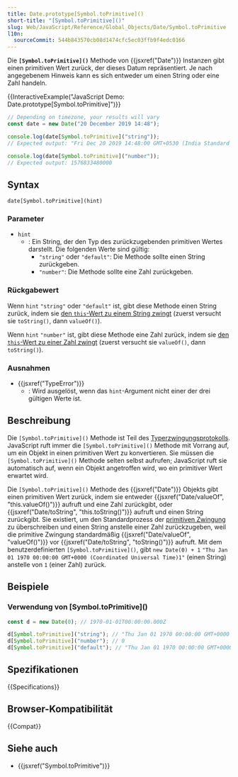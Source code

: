 ```yaml
---
title: Date.prototype[Symbol.toPrimitive]()
short-title: "[Symbol.toPrimitive]()"
slug: Web/JavaScript/Reference/Global_Objects/Date/Symbol.toPrimitive
l10n:
  sourceCommit: 544b843570cb08d1474cfc5ec03ffb9f4edc0166
---
```


Die **`[Symbol.toPrimitive]()`** Methode von {{jsxref("Date")}} Instanzen gibt einen primitiven Wert zurück, der dieses Datum repräsentiert. Je nach angegebenem Hinweis kann es sich entweder um einen String oder eine Zahl handeln.

{{InteractiveExample("JavaScript Demo: Date.prototype[Symbol.toPrimitive]")}}

```js interactive-example
// Depending on timezone, your results will vary
const date = new Date("20 December 2019 14:48");

console.log(date[Symbol.toPrimitive]("string"));
// Expected output: "Fri Dec 20 2019 14:48:00 GMT+0530 (India Standard Time)"

console.log(date[Symbol.toPrimitive]("number"));
// Expected output: 1576833480000
```

## Syntax

```js-nolint
date[Symbol.toPrimitive](hint)
```

### Parameter

- `hint`
  - : Ein String, der den Typ des zurückzugebenden primitiven Wertes darstellt. Die folgenden Werte sind gültig:
    - `"string"` oder `"default"`: Die Methode sollte einen String zurückgeben.
    - `"number"`: Die Methode sollte eine Zahl zurückgeben.

### Rückgabewert

Wenn `hint` `"string"` oder `"default"` ist, gibt diese Methode einen String zurück, indem sie [den `this`-Wert zu einem String zwingt](/de/docs/Web/JavaScript/Reference/Global_Objects/String#string_coercion) (zuerst versucht sie `toString()`, dann `valueOf()`).

Wenn `hint` `"number"` ist, gibt diese Methode eine Zahl zurück, indem sie [den `this`-Wert zu einer Zahl zwingt](/de/docs/Web/JavaScript/Reference/Global_Objects/Number#number_coercion) (zuerst versucht sie `valueOf()`, dann `toString()`).

### Ausnahmen

- {{jsxref("TypeError")}}
  - : Wird ausgelöst, wenn das `hint`-Argument nicht einer der drei gültigen Werte ist.

## Beschreibung

Die `[Symbol.toPrimitive]()` Methode ist Teil des [Typerzwingungsprotokolls](/de/docs/Web/JavaScript/Guide/Data_structures#type_coercion). JavaScript ruft immer die `[Symbol.toPrimitive]()` Methode mit Vorrang auf, um ein Objekt in einen primitiven Wert zu konvertieren. Sie müssen die `[Symbol.toPrimitive]()` Methode selten selbst aufrufen; JavaScript ruft sie automatisch auf, wenn ein Objekt angetroffen wird, wo ein primitiver Wert erwartet wird.

Die `[Symbol.toPrimitive]()` Methode des {{jsxref("Date")}} Objekts gibt einen primitiven Wert zurück, indem sie entweder {{jsxref("Date/valueOf", "this.valueOf()")}} aufruft und eine Zahl zurückgibt, oder {{jsxref("Date/toString", "this.toString()")}} aufruft und einen String zurückgibt. Sie existiert, um den Standardprozess der [primitiven Zwingung](/de/docs/Web/JavaScript/Guide/Data_structures#primitive_coercion) zu überschreiben und einen String anstelle einer Zahl zurückzugeben, weil die primitive Zwingung standardmäßig {{jsxref("Date/valueOf", "valueOf()")}} vor {{jsxref("Date/toString", "toString()")}} aufruft. Mit dem benutzerdefinierten `[Symbol.toPrimitive]()`, gibt `new Date(0) + 1` `"Thu Jan 01 1970 00:00:00 GMT+0000 (Coordinated Universal Time)1"` (einen String) anstelle von `1` (einer Zahl) zurück.

## Beispiele

### Verwendung von \[Symbol.toPrimitive]()

```js
const d = new Date(0); // 1970-01-01T00:00:00.000Z

d[Symbol.toPrimitive]("string"); // "Thu Jan 01 1970 00:00:00 GMT+0000 (Coordinated Universal Time)"
d[Symbol.toPrimitive]("number"); // 0
d[Symbol.toPrimitive]("default"); // "Thu Jan 01 1970 00:00:00 GMT+0000 (Coordinated Universal Time)"
```

## Spezifikationen

{{Specifications}}

## Browser-Kompatibilität

{{Compat}}

## Siehe auch

- {{jsxref("Symbol.toPrimitive")}}
